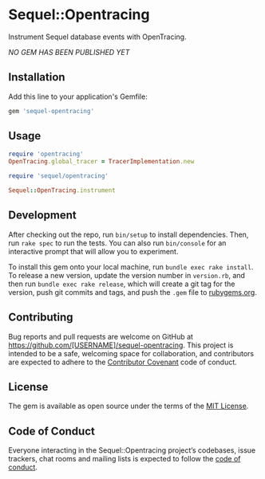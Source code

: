 # Sequel::Opentracing

Instrument Sequel database events with OpenTracing.

*NO GEM HAS BEEN PUBLISHED YET*

## Installation

Add this line to your application's Gemfile:

```ruby
gem 'sequel-opentracing'
```

## Usage

```ruby
require 'opentracing'
OpenTracing.global_tracer = TracerImplementation.new

require 'sequel/opentracing'

Sequel::OpenTracing.instrument

```


## Development

After checking out the repo, run `bin/setup` to install dependencies. Then, run `rake spec` to run the tests. You can also run `bin/console` for an interactive prompt that will allow you to experiment.

To install this gem onto your local machine, run `bundle exec rake install`. To release a new version, update the version number in `version.rb`, and then run `bundle exec rake release`, which will create a git tag for the version, push git commits and tags, and push the `.gem` file to [rubygems.org](https://rubygems.org).

## Contributing

Bug reports and pull requests are welcome on GitHub at https://github.com/[USERNAME]/sequel-opentracing. This project is intended to be a safe, welcoming space for collaboration, and contributors are expected to adhere to the [Contributor Covenant](http://contributor-covenant.org) code of conduct.

## License

The gem is available as open source under the terms of the [MIT License](https://opensource.org/licenses/MIT).

## Code of Conduct

Everyone interacting in the Sequel::Opentracing project’s codebases, issue trackers, chat rooms and mailing lists is expected to follow the [code of conduct](https://github.com/[USERNAME]/sequel-opentracing/blob/master/CODE_OF_CONDUCT.md).
